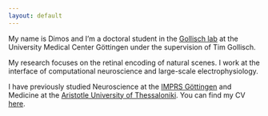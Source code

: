 ```yaml
---
layout: default
---
```


My name is Dimos and I’m a doctoral student in the [Gollisch lab](https://www.retina.uni-goettingen.de/) at the University Medical Center Göttingen under the supervision of Tim Gollisch.

My research focuses on the retinal encoding of natural scenes. I work at the interface of computational neuroscience and large-scale electrophysiology.

I have previously studied Neuroscience at the [IMPRS Göttingen](https://www.gpneuro.uni-goettingen.de/) and Medicine at the [Aristotle University of Thessaloniki](https://www.auth.gr/en/). You can find my CV [here](./karamanlis_cv.pdf).

